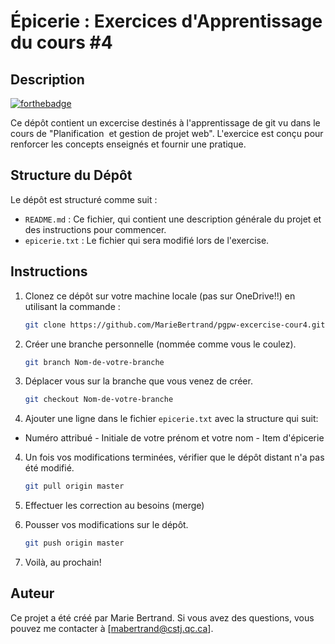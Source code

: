 # Épicerie : Exercices d'Apprentissage du cours #4

## Description

[![forthebadge](http://forthebadge.com/images/badges/built-with-love.svg)](http://forthebadge.com)  

Ce dépôt contient un excercise destinés à l'apprentissage de git vu dans le cours de "Planification ​
et gestion de projet web". L'exercice est conçu pour renforcer les concepts enseignés et fournir une pratique.


## Structure du Dépôt
Le dépôt est structuré comme suit :

- `README.md` : Ce fichier, qui contient une description générale du projet et des instructions pour commencer.
- `epicerie.txt` : Le fichier qui sera modifié lors de l'exercise.


## Instructions
1. Clonez ce dépôt sur votre machine locale (pas sur OneDrive!!) en utilisant la commande :
   ```bash
   git clone https://github.com/MarieBertrand/pgpw-excercise-cour4.git
   
2. Créer une branche personnelle (nommée comme vous le coulez).
    ```bash
   git branch Nom-de-votre-branche

3. Déplacer vous sur la branche que vous venez de créer.
    ```bash
   git checkout Nom-de-votre-branche

3. Ajouter une ligne dans le fichier `epicerie.txt` avec la structure qui suit:
- Numéro attribué - Initiale de votre prénom et votre nom - Item d'épicerie

4. Un fois vos modifications terminées, vérifier que le dépôt distant n'a pas été modifié.
    ```bash
   git pull origin master

5. Effectuer les correction au besoins (merge)

6. Pousser vos modifications sur le dépôt.
    ```bash
   git push origin master

6. Voilà, au prochain!


## Auteur
Ce projet a été créé par Marie Bertrand. Si vous avez des questions, vous pouvez me contacter à [mabertrand@cstj.qc.ca].





